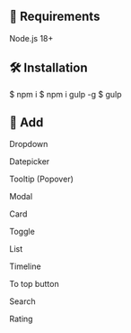 ## :construction_worker: Requirements

Node.js 18+

## :hammer_and_wrench: Installation

$ npm i
$ npm i gulp -g
$ gulp

## :construction_worker: Add

Dropdown

Datepicker

Tooltip (Popover)

Modal

Card

Toggle

List

Timeline

To top button

Search

Rating
